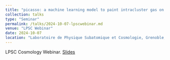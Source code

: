 ```yaml
---
title: "picasso: a machine learning model to paint intracluster gas on gravity-only simulations"
collection: talks
type: "Seminar"
permalink: /talks/2024-10-07-lpscwebinar.md
venue: "LPSC Webinar"
date: 2024-10-07
location: "Laboratoire de Physique Subatomique et Cosmologie, Grenoble, France"
---
```


LPSC Cosmology Webinar. [Slides](https://drive.google.com/file/d/1Rfb33BJVfWVi_aj9CUoYol9Yyy0dccFi/view?usp=share_link)
